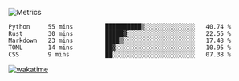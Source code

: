 ![Metrics](https://metrics.lecoq.io/ellygaytor?template=classic&base.community=0&base.metadata=0&languages=1&lines=1&wakatime=1&languages.ignored=css%2Cscss%2Chtml&languages.limit=8&languages.sections=most-used&languages.colors=github&languages.threshold=0%25&languages.indepth=false&languages.categories=programming&languages.recent.categories=markup%2C%20programming&languages.recent.load=300&languages.recent.days=14&wakatime.days=7&wakatime.sections=time%2C%20projects%2C%20projects-graphs%2C%20languages%2C%20languages-graphs%2C%20editors%2C%20os&wakatime.limit=5&wakatime.url=https%3A%2F%2Fwakatime.com&config.timezone=America%2FNew_York)
<!--START_SECTION:waka-->
```text
Python     55 mins         ██████████▒░░░░░░░░░░░░░░   40.74 % 
Rust       30 mins         █████▓░░░░░░░░░░░░░░░░░░░   22.55 % 
Markdown   23 mins         ████▒░░░░░░░░░░░░░░░░░░░░   17.48 % 
TOML       14 mins         ██▓░░░░░░░░░░░░░░░░░░░░░░   10.95 % 
CSS        9 mins          ██░░░░░░░░░░░░░░░░░░░░░░░   07.38 % 
```
<!--END_SECTION:waka-->
[![wakatime](https://wakatime.com/badge/user/c55f2358-2073-458b-9419-6a6471cb97cd.svg)](https://wakatime.com/@c55f2358-2073-458b-9419-6a6471cb97cd)
